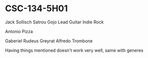 # CSC-134-5H01
Jack Sollisch
Satrou Gojo
Lead Guitar
Indie Rock

Antonio
Pizza

Gaberiel
Rudeus Greyrat
Alfredo
Trombone


Having things mentioned doesn't work very well, same with generes